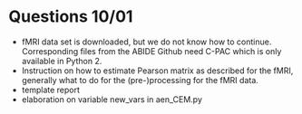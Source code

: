 # Questions 10/01

  - fMRI data set is downloaded, but we do not know how to continue. Corresponding files from the ABIDE Github need C-PAC which is only available in Python 2.
  - Instruction on how to estimate Pearson matrix as described for the fMRI, generally what to do for the (pre-)processing for the fMRI data.
  - template report
  - elaboration on variable new_vars in aen_CEM.py
